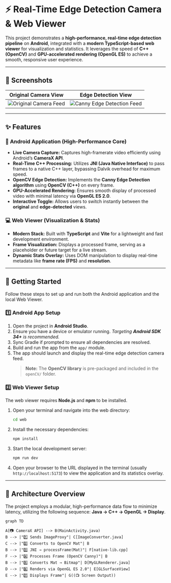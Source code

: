 # ⚡ Real-Time Edge Detection Camera & Web Viewer

This project demonstrates a **high-performance, real-time edge detection pipeline** on **Android**, integrated with a **modern TypeScript-based web viewer** for visualization and statistics. It leverages the speed of **C++ (OpenCV)** and **GPU-accelerated rendering (OpenGL ES)** to achieve a smooth, responsive user experience.

---

## 📸 Screenshots

| Original Camera View | Edge Detection View |
| :------------------: | :-----------------: |
| ![Original Camera Feed](screenshots/realcamerafeed.jpeg) | ![Canny Edge Detection Feed](screenshots/edgecamerafeed.jpeg) |

---

## ✨ Features

### 📱 **Android Application (High-Performance Core)**

* **Live Camera Capture:** Captures high-framerate video efficiently using Android’s **CameraX API**.
* **Real-Time C++ Processing:** Utilizes **JNI (Java Native Interface)** to pass frames to a native C++ layer, bypassing Dalvik overhead for maximum speed.
* **OpenCV Edge Detection:** Implements the **Canny Edge Detection algorithm** using **OpenCV (C++)** on every frame.
* **GPU-Accelerated Rendering:** Ensures smooth display of processed video with minimal latency via **OpenGL ES 2.0**.
* **Interactive Toggle:** Allows users to switch instantly between the **original** and **edge-detected** views.

### 💻 **Web Viewer (Visualization & Stats)**

* **Modern Stack:** Built with **TypeScript** and **Vite** for a lightweight and fast development environment.
* **Frame Visualization:** Displays a processed frame, serving as a placeholder or future target for a live stream.
* **Dynamic Stats Overlay:** Uses DOM manipulation to display real-time metadata like **frame rate (FPS)** and **resolution**.

---
## 🚀 Getting Started

Follow these steps to set up and run both the Android application and the local Web Viewer.

### 1️⃣ Android App Setup

1.  Open the project in **Android Studio**.
2.  Ensure you have a device or emulator running. *Targeting **Android SDK 34+** is recommended.*
3.  Sync Gradle if prompted to ensure all dependencies are resolved.
4.  Build and run the app from the `app/` module.
5.  The app should launch and display the real-time edge detection camera feed.
    > **Note:** The **OpenCV library** is pre-packaged and included in the `openCV/` folder.

### 2️⃣ Web Viewer Setup

The web viewer requires **Node.js** and **npm** to be installed.

1.  Open your terminal and navigate into the web directory:
    ```bash
    cd web
    ```
2.  Install the necessary dependencies:
    ```bash
    npm install
    ```
3.  Start the local development server:
    ```bash
    npm run dev
    ```
4.  Open your browser to the URL displayed in the terminal (usually `http://localhost:5173`) to view the application and its statistics overlay.

---

## 🧠 Architecture Overview

The project employs a modular, high-performance data flow to minimize latency, utilizing the following sequence: **Java → C++ → OpenGL → Display**.

```mermaid
graph TD

A[📷 CameraX API] --> B(MainActivity.java)
B --> |"1️⃣ Sends ImageProxy"| C[ImageConverter.java]
C --> |"2️⃣ Converts to OpenCV Mat"| B
B --> |"3️⃣ JNI → processFrame(Mat)"| F[native-lib.cpp]
F --> |"4️⃣ Processes Frame (OpenCV Canny)"| B
B --> |"5️⃣ Converts Mat → Bitmap"| D[MyGLRenderer.java]
D --> |"6️⃣ Renders via OpenGL ES 2.0"| E[GLSurfaceView]
E --> |"7️⃣ Displays Frame"| G((📺 Screen Output))